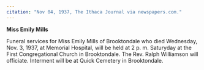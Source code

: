 ```yaml
---
citation: "Nov 04, 1937, The Ithaca Journal via newspapers.com."
---
```

**Miss Emily Mills**

Funeral services for Miss Emily Mills of Brooktondale who died Wednesday, Nov. 3, 1937, at Memorial Hospital, will be held at 2 p. m. Saturyday at the First Congregational Church in Brooktondale. The Rev. Ralph Williamson will officiate. Interment will be at Quick Cemetery in Brooktondale.